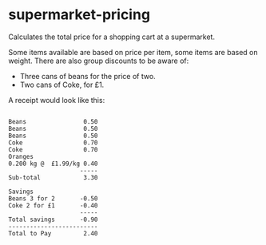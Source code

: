 # supermarket-pricing

Calculates the total price for a shopping cart at a supermarket. 

Some items available are based on price per item, some items are based on weight. There are also group discounts to be aware of:

* Three cans of beans for the price of two.
* Two cans of Coke, for £1.

A receipt would look like this:

```

Beans                0.50
Beans                0.50
Beans                0.50
Coke                 0.70
Coke                 0.70
Oranges
0.200 kg @  £1.99/kg 0.40
                    -----
Sub-total            3.30

Savings
Beans 3 for 2       -0.50
Coke 2 for £1       -0.40
                    -----
Total savings       -0.90
-------------------------
Total to Pay         2.40

```